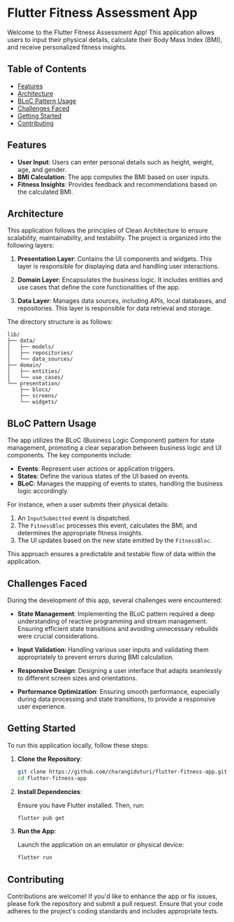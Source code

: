 # Flutter Fitness Assessment App

Welcome to the Flutter Fitness Assessment App! This application allows users to input their physical details, calculate their Body Mass Index (BMI), and receive personalized fitness insights.

## Table of Contents

- [Features](#features)
- [Architecture](#architecture)
- [BLoC Pattern Usage](#bloc-pattern-usage)
- [Challenges Faced](#challenges-faced)
- [Getting Started](#getting-started)
- [Contributing](#contributing)


## Features

- **User Input**: Users can enter personal details such as height, weight, age, and gender.
- **BMI Calculation**: The app computes the BMI based on user inputs.
- **Fitness Insights**: Provides feedback and recommendations based on the calculated BMI.

## Architecture

This application follows the principles of Clean Architecture to ensure scalability, maintainability, and testability. The project is organized into the following layers:

1. **Presentation Layer**: Contains the UI components and widgets. This layer is responsible for displaying data and handling user interactions.

2. **Domain Layer**: Encapsulates the business logic. It includes entities and use cases that define the core functionalities of the app.

3. **Data Layer**: Manages data sources, including APIs, local databases, and repositories. This layer is responsible for data retrieval and storage.

The directory structure is as follows:

```
lib/
├── data/
│   ├── models/
│   ├── repositories/
│   └── data_sources/
├── domain/
│   ├── entities/
│   └── use_cases/
└── presentation/
    ├── blocs/
    ├── screens/
    └── widgets/
```

## BLoC Pattern Usage

The app utilizes the BLoC (Business Logic Component) pattern for state management, promoting a clear separation between business logic and UI components. The key components include:

- **Events**: Represent user actions or application triggers.
- **States**: Define the various states of the UI based on events.
- **BLoC**: Manages the mapping of events to states, handling the business logic accordingly.

For instance, when a user submits their physical details:

1. An `InputSubmitted` event is dispatched.
2. The `FitnessBloc` processes this event, calculates the BMI, and determines the appropriate fitness insights.
3. The UI updates based on the new state emitted by the `FitnessBloc`.

This approach ensures a predictable and testable flow of data within the application.

## Challenges Faced

During the development of this app, several challenges were encountered:

- **State Management**: Implementing the BLoC pattern required a deep understanding of reactive programming and stream management. Ensuring efficient state transitions and avoiding unnecessary rebuilds were crucial considerations.

- **Input Validation**: Handling various user inputs and validating them appropriately to prevent errors during BMI calculation.

- **Responsive Design**: Designing a user interface that adapts seamlessly to different screen sizes and orientations.

- **Performance Optimization**: Ensuring smooth performance, especially during data processing and state transitions, to provide a responsive user experience.

## Getting Started

To run this application locally, follow these steps:

1. **Clone the Repository**:

   ```bash
   git clone https://github.com/charangiduturi/flutter-fitness-app.git
   cd flutter-fitness-app
   ```

2. **Install Dependencies**:

   Ensure you have Flutter installed. Then, run:

   ```bash
   flutter pub get
   ```

3. **Run the App**:

   Launch the application on an emulator or physical device:

   ```bash
   flutter run
   ```

## Contributing

Contributions are welcome! If you'd like to enhance the app or fix issues, please fork the repository and submit a pull request. Ensure that your code adheres to the project's coding standards and includes appropriate tests.


